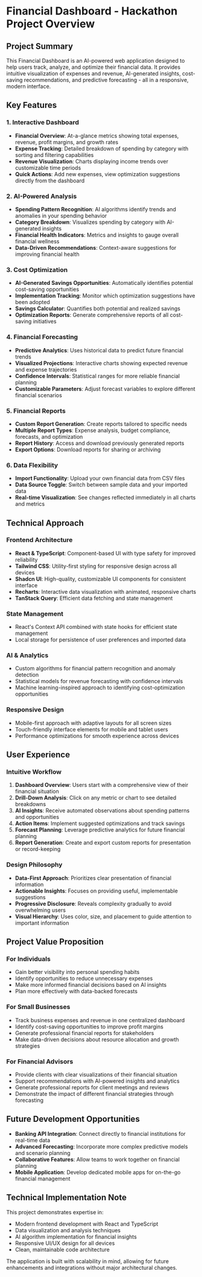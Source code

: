 
# Financial Dashboard - Hackathon Project Overview

## Project Summary

This Financial Dashboard is an AI-powered web application designed to help users track, analyze, and optimize their financial data. It provides intuitive visualization of expenses and revenue, AI-generated insights, cost-saving recommendations, and predictive forecasting - all in a responsive, modern interface.

## Key Features

### 1. Interactive Dashboard

- **Financial Overview**: At-a-glance metrics showing total expenses, revenue, profit margins, and growth rates
- **Expense Tracking**: Detailed breakdown of spending by category with sorting and filtering capabilities
- **Revenue Visualization**: Charts displaying income trends over customizable time periods
- **Quick Actions**: Add new expenses, view optimization suggestions directly from the dashboard

### 2. AI-Powered Analysis

- **Spending Pattern Recognition**: AI algorithms identify trends and anomalies in your spending behavior
- **Category Breakdown**: Visualizes spending by category with AI-generated insights
- **Financial Health Indicators**: Metrics and insights to gauge overall financial wellness
- **Data-Driven Recommendations**: Context-aware suggestions for improving financial health

### 3. Cost Optimization

- **AI-Generated Savings Opportunities**: Automatically identifies potential cost-saving opportunities
- **Implementation Tracking**: Monitor which optimization suggestions have been adopted
- **Savings Calculator**: Quantifies both potential and realized savings
- **Optimization Reports**: Generate comprehensive reports of all cost-saving initiatives

### 4. Financial Forecasting

- **Predictive Analytics**: Uses historical data to predict future financial trends
- **Visualized Projections**: Interactive charts showing expected revenue and expense trajectories
- **Confidence Intervals**: Statistical ranges for more reliable financial planning
- **Customizable Parameters**: Adjust forecast variables to explore different financial scenarios

### 5. Financial Reports

- **Custom Report Generation**: Create reports tailored to specific needs
- **Multiple Report Types**: Expense analysis, budget compliance, forecasts, and optimization
- **Report History**: Access and download previously generated reports
- **Export Options**: Download reports for sharing or archiving

### 6. Data Flexibility

- **Import Functionality**: Upload your own financial data from CSV files
- **Data Source Toggle**: Switch between sample data and your imported data
- **Real-time Visualization**: See changes reflected immediately in all charts and metrics

## Technical Approach

### Frontend Architecture

- **React & TypeScript**: Component-based UI with type safety for improved reliability
- **Tailwind CSS**: Utility-first styling for responsive design across all devices
- **Shadcn UI**: High-quality, customizable UI components for consistent interface
- **Recharts**: Interactive data visualization with animated, responsive charts
- **TanStack Query**: Efficient data fetching and state management

### State Management

- React's Context API combined with state hooks for efficient state management
- Local storage for persistence of user preferences and imported data

### AI & Analytics

- Custom algorithms for financial pattern recognition and anomaly detection
- Statistical models for revenue forecasting with confidence intervals
- Machine learning-inspired approach to identifying cost-optimization opportunities

### Responsive Design

- Mobile-first approach with adaptive layouts for all screen sizes
- Touch-friendly interface elements for mobile and tablet users
- Performance optimizations for smooth experience across devices

## User Experience

### Intuitive Workflow

1. **Dashboard Overview**: Users start with a comprehensive view of their financial situation
2. **Drill-Down Analysis**: Click on any metric or chart to see detailed breakdowns
3. **AI Insights**: Receive automated observations about spending patterns and opportunities
4. **Action Items**: Implement suggested optimizations and track savings
5. **Forecast Planning**: Leverage predictive analytics for future financial planning
6. **Report Generation**: Create and export custom reports for presentation or record-keeping

### Design Philosophy

- **Data-First Approach**: Prioritizes clear presentation of financial information
- **Actionable Insights**: Focuses on providing useful, implementable suggestions
- **Progressive Disclosure**: Reveals complexity gradually to avoid overwhelming users
- **Visual Hierarchy**: Uses color, size, and placement to guide attention to important information

## Project Value Proposition

### For Individuals

- Gain better visibility into personal spending habits
- Identify opportunities to reduce unnecessary expenses
- Make more informed financial decisions based on AI insights
- Plan more effectively with data-backed forecasts

### For Small Businesses

- Track business expenses and revenue in one centralized dashboard
- Identify cost-saving opportunities to improve profit margins
- Generate professional financial reports for stakeholders
- Make data-driven decisions about resource allocation and growth strategies

### For Financial Advisors

- Provide clients with clear visualizations of their financial situation
- Support recommendations with AI-powered insights and analytics
- Generate professional reports for client meetings and reviews
- Demonstrate the impact of different financial strategies through forecasting

## Future Development Opportunities

- **Banking API Integration**: Connect directly to financial institutions for real-time data
- **Advanced Forecasting**: Incorporate more complex predictive models and scenario planning
- **Collaborative Features**: Allow teams to work together on financial planning
- **Mobile Application**: Develop dedicated mobile apps for on-the-go financial management

## Technical Implementation Note

This project demonstrates expertise in:
- Modern frontend development with React and TypeScript
- Data visualization and analysis techniques
- AI algorithm implementation for financial insights
- Responsive UI/UX design for all devices
- Clean, maintainable code architecture

The application is built with scalability in mind, allowing for future enhancements and integrations without major architectural changes.

